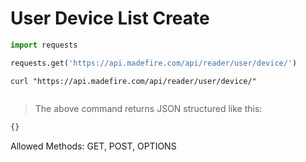 # User Device List Create

```python
import requests

requests.get('https://api.madefire.com/api/reader/user/device/')
```

```shell
curl "https://api.madefire.com/api/reader/user/device/"
```

```javascript
```

> The above command returns JSON structured like this:

```json
{}
```

Allowed Methods: GET, POST, OPTIONS


